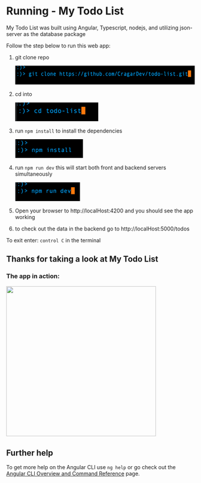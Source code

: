 # Running -  My Todo List

My Todo List was built using Angular, Typescript, nodejs, and utilizing json-server as the database package

Follow the step below to run this web app:

1. git clone repo

    <img src="src/assets/images/screenShot01.png" height=50 >

2. cd into 

    <img src="src/assets/images/screenShot02.png" height=50 >

3. run `npm install` to install the dependencies

     <img src="src/assets/images/screenShot03.png" height=50 >

4. run `npm run dev` this will start both front and backend servers simultaneously


     <img src="src/assets/images/screenShot04.png" height=50 >


5. Open your browser to http://localHost:4200 and you should see the app working
6. to check out the data in the backend go to http://localHost:5000/todos

To exit enter:  `control C` in the terminal

## Thanks for taking a look at My Todo List
### The app in action:

<img src="src/assets/images/myTodoList.gif" width=400 height=400 >




## Further help

To get more help on the Angular CLI use `ng help` or go check out the [Angular CLI Overview and Command Reference](https://angular.io/cli) page.
